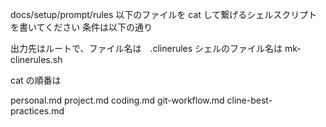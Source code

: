 docs/setup/prompt/rules 以下のファイルを cat して繋げるシェルスクリプトを書いてください
条件は以下の通り

出力先はルートで、ファイル名は　.clinerules
シェルのファイル名は mk-clinerules.sh

cat の順番は

personal.md
project.md
coding.md
git-workflow.md
cline-best-practices.md
